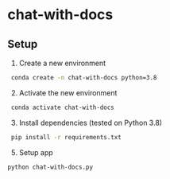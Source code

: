 # chat-with-docs

## Setup

1. Create a new environment

```bash
 conda create -n chat-with-docs python=3.8
```

2. Activate the new environment

```bash
 conda activate chat-with-docs
```

3. Install dependencies (tested on Python 3.8)

```bash
 pip install -r requirements.txt
```

5. Setup app

```bash
python chat-with-docs.py




